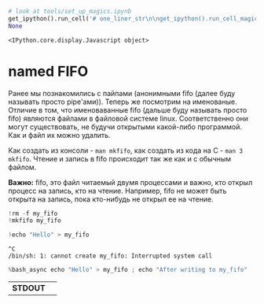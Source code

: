 ```python
# look at tools/set_up_magics.ipynb
get_ipython().run_cell('# one_liner_str\n\nget_ipython().run_cell_magic(\'javascript\', \'\', \'// setup cpp code highlighting\\nIPython.CodeCell.options_default.highlight_modes["text/x-c++src"] = {\\\'reg\\\':[/^%%cpp/]} ;\')\n\n# creating magics\nfrom IPython.core.magic import register_cell_magic, register_line_magic\nfrom IPython.display import display, Markdown, HTML\nimport argparse\nfrom subprocess import Popen, PIPE\nimport random\nimport sys\nimport os\nimport shutil\nimport shlex\n\n@register_cell_magic\ndef save_file(args_str, cell, line_comment_start="#"):\n    parser = argparse.ArgumentParser()\n    parser.add_argument("fname")\n    parser.add_argument("--ejudge-style", action="store_true")\n    args = parser.parse_args(args_str.split())\n    \n    cell = cell if cell[-1] == \'\\n\' or args.no_eof_newline else cell + "\\n"\n    cmds = []\n    with open(args.fname, "w") as f:\n        f.write(line_comment_start + " %%cpp " + args_str + "\\n")\n        for line in cell.split("\\n"):\n            line_to_write = (line if not args.ejudge_style else line.rstrip()) + "\\n"\n            if line.startswith("%"):\n                run_prefix = "%run "\n                assert line.startswith(run_prefix)\n                cmds.append(line[len(run_prefix):].strip())\n                f.write(line_comment_start + " " + line_to_write)\n            else:\n                f.write(line_to_write)\n        f.write("" if not args.ejudge_style else line_comment_start + r" line without \\n")\n    for cmd in cmds:\n        display(Markdown("Run: `%s`" % cmd))\n        get_ipython().system(cmd)\n\n@register_cell_magic\ndef cpp(fname, cell):\n    save_file(fname, cell, "//")\n\n@register_cell_magic\ndef asm(fname, cell):\n    save_file(fname, cell, "//")\n    \n@register_cell_magic\ndef makefile(fname, cell):\n    assert not fname\n    save_file("makefile", cell.replace(" " * 4, "\\t"))\n        \n@register_line_magic\ndef p(line):\n    try:\n        expr, comment = line.split(" #")\n        display(Markdown("`{} = {}`  # {}".format(expr.strip(), eval(expr), comment.strip())))\n    except:\n        display(Markdown("{} = {}".format(line, eval(line))))\n        \ndef show_file(file, clear_at_begin=True, return_html_string=False):\n    if clear_at_begin:\n        get_ipython().system("truncate --size 0 " + file)\n    obj = file.replace(\'.\', \'_\').replace(\'/\', \'_\') + "_obj"\n    html_string = \'\'\'\n        <script type=text/javascript>\n        var entrance___OBJ__ = 0;\n        function refresh__OBJ__()\n        {\n            entrance___OBJ__ -= 1;\n            var elem = document.getElementById("__OBJ__");\n            if (elem) {\n                var xmlhttp=new XMLHttpRequest();\n                xmlhttp.onreadystatechange=function()\n                {\n                    var elem = document.getElementById("__OBJ__");\n                    //console.log(!!elem, xmlhttp.readyState, xmlhttp.status, entrance___OBJ__);\n                    if (elem && xmlhttp.readyState==4 && xmlhttp.status==200)\n                    {\n                        elem.innerText = xmlhttp.responseText;\n                        if (!entrance___OBJ__) {\n                            entrance___OBJ__ += 1;\n                            // console.log("req");\n                            window.setTimeout("refresh__OBJ__()", 300); \n                        }\n                        return xmlhttp.responseText;\n                    } \n                }\n                xmlhttp.open("GET", "__FILE__", true);\n                xmlhttp.send();     \n            }\n        }\n        \n        if (!entrance___OBJ__) {\n            entrance___OBJ__ += 1;\n            refresh__OBJ__(); \n        }\n        \n        </script>\n        \n        <font color="white"> <tt>\n        <p id="__OBJ__" style="font-size: 16px; border:3px #333333 solid; background: #333333; border-radius: 10px; padding: 10px;  "></p>\n        </tt> </font>\n        \'\'\'.replace("__OBJ__", obj).replace("__FILE__", file)\n    if return_html_string:\n        return html_string\n    display(HTML(html_string))\n    \nBASH_POPEN_TMP_DIR = "./bash_popen_tmp"\n    \ndef bash_popen_terminate_all():\n    for p in globals().get("bash_popen_list", []):\n        print("Terminate pid=" + str(p.pid), file=sys.stderr)\n        p.terminate()\n    globals()["bash_popen_list"] = []\n    if os.path.exists(BASH_POPEN_TMP_DIR):\n        shutil.rmtree(BASH_POPEN_TMP_DIR)\n\nbash_popen_terminate_all()  \n\ndef bash_popen(cmd):\n    if not os.path.exists(BASH_POPEN_TMP_DIR):\n        os.mkdir(BASH_POPEN_TMP_DIR)\n    h = os.path.join(BASH_POPEN_TMP_DIR, str(random.randint(0, 1e18)))\n    stdout_file = h + ".out.html"\n    stderr_file = h + ".err.html"\n    run_log_file = h + ".fin.html"\n    \n    stdout = open(stdout_file, "wb")\n    stdout = open(stderr_file, "wb")\n    \n    html = """\n    <table width="100%">\n    <colgroup>\n       <col span="1" style="width: 70px;">\n       <col span="1">\n    </colgroup>    \n    <tbody>\n      <tr> <td><b>STDOUT</b></td> <td> {stdout} </td> </tr>\n      <tr> <td><b>STDERR</b></td> <td> {stderr} </td> </tr>\n      <tr> <td><b>RUN LOG</b></td> <td> {run_log} </td> </tr>\n    </tbody>\n    </table>\n    """.format(\n        stdout=show_file(stdout_file, return_html_string=True),\n        stderr=show_file(stderr_file, return_html_string=True),\n        run_log=show_file(run_log_file, return_html_string=True),\n    )\n    \n    cmd = """\n        bash -c {cmd} &\n        pid=$!\n        echo "Process started! pid=${{pid}}" > {run_log_file}\n        wait ${{pid}}\n        echo "Process finished! exit_code=$?" >> {run_log_file}\n    """.format(cmd=shlex.quote(cmd), run_log_file=run_log_file)\n    # print(cmd)\n    display(HTML(html))\n    \n    p = Popen(["bash", "-c", cmd], stdin=PIPE, stdout=stdout, stderr=stdout)\n    \n    bash_popen_list.append(p)\n    return p\n\n\n@register_line_magic\ndef bash_async(line):\n    bash_popen(line)\n    \ndef make_oneliner():\n    return \'# look at tools/set_up_magics.ipynb\\nget_ipython().run_cell(%s)\\nNone\' % repr(one_liner_str)\n')
None
```


    <IPython.core.display.Javascript object>


# named FIFO

Ранее мы познакомились с пайпами (анонимными fifo (далее буду называть просто pipe'ами)). Теперь же посмотрим на именованые.
Отличие в том, что именоваванные fifo (дальше буду называть просто fifo) являются файлами в файловой системе linux. Соответственно они могут существовать, не будучи открытыми какой-либо программой. Как и файл их можно удалить.

Как создать из консоли - `man mkfifo`, как создать из кода на C - `man 3 mkfifo`. Чтение и запись в fifo происходит так же как и с обычным файлом.

**Важно:** fifo, это файл читаемый двумя процессами и важно, кто открыл процесс на запись, кто на чтение. Например, fifo не может быть открыта на запись, пока кто-нибудь не открыл ее на чтение.


```python
!rm -f my_fifo
!mkfifo my_fifo
```


```python
!echo "Hello" > my_fifo
```

    ^C
    /bin/sh: 1: cannot create my_fifo: Interrupted system call



```python
%bash_async echo "Hello" > my_fifo ; echo "After writing to my_fifo"
```



<table width="100%">
<colgroup>
   <col span="1" style="width: 70px;">
   <col span="1">
</colgroup>    
<tbody>
  <tr> <td><b>STDOUT</b></td> <td> 
    <script type=text/javascript>
    var entrance___bash_popen_tmp_841531200595707846_out_html_obj = 0;
    function refresh__bash_popen_tmp_841531200595707846_out_html_obj()
    {
        entrance___bash_popen_tmp_841531200595707846_out_html_obj -= 1;
        var elem = document.getElementById("__bash_popen_tmp_841531200595707846_out_html_obj");
        if (elem) {
            var xmlhttp=new XMLHttpRequest();
            xmlhttp.onreadystatechange=function()
            {
                var elem = document.getElementById("__bash_popen_tmp_841531200595707846_out_html_obj");
                //console.log(!!elem, xmlhttp.readyState, xmlhttp.status, entrance___bash_popen_tmp_841531200595707846_out_html_obj);
                if (elem && xmlhttp.readyState==4 && xmlhttp.status==200)
                {
                    elem.innerText = xmlhttp.responseText;
                    if (!entrance___bash_popen_tmp_841531200595707846_out_html_obj) {
                        entrance___bash_popen_tmp_841531200595707846_out_html_obj += 1;
                        // console.log("req");
                        window.setTimeout("refresh__bash_popen_tmp_841531200595707846_out_html_obj()", 300); 
                    }
                    return xmlhttp.responseText;
                } 
            }
            xmlhttp.open("GET", "./bash_popen_tmp/841531200595707846.out.html", true);
            xmlhttp.send();     
        }
    }

    if (!entrance___bash_popen_tmp_841531200595707846_out_html_obj) {
        entrance___bash_popen_tmp_841531200595707846_out_html_obj += 1;
        refresh__bash_popen_tmp_841531200595707846_out_html_obj(); 
    }

    </script>

    <font color="white"> <tt>
    <p id="__bash_popen_tmp_841531200595707846_out_html_obj" style="font-size: 16px; border:3px #333333 solid; background: #333333; border-radius: 10px; padding: 10px;  "></p>
    </tt> </font>
     </td> </tr>
  <tr> <td><b>STDERR</b></td> <td> 
    <script type=text/javascript>
    var entrance___bash_popen_tmp_841531200595707846_err_html_obj = 0;
    function refresh__bash_popen_tmp_841531200595707846_err_html_obj()
    {
        entrance___bash_popen_tmp_841531200595707846_err_html_obj -= 1;
        var elem = document.getElementById("__bash_popen_tmp_841531200595707846_err_html_obj");
        if (elem) {
            var xmlhttp=new XMLHttpRequest();
            xmlhttp.onreadystatechange=function()
            {
                var elem = document.getElementById("__bash_popen_tmp_841531200595707846_err_html_obj");
                //console.log(!!elem, xmlhttp.readyState, xmlhttp.status, entrance___bash_popen_tmp_841531200595707846_err_html_obj);
                if (elem && xmlhttp.readyState==4 && xmlhttp.status==200)
                {
                    elem.innerText = xmlhttp.responseText;
                    if (!entrance___bash_popen_tmp_841531200595707846_err_html_obj) {
                        entrance___bash_popen_tmp_841531200595707846_err_html_obj += 1;
                        // console.log("req");
                        window.setTimeout("refresh__bash_popen_tmp_841531200595707846_err_html_obj()", 300); 
                    }
                    return xmlhttp.responseText;
                } 
            }
            xmlhttp.open("GET", "./bash_popen_tmp/841531200595707846.err.html", true);
            xmlhttp.send();     
        }
    }

    if (!entrance___bash_popen_tmp_841531200595707846_err_html_obj) {
        entrance___bash_popen_tmp_841531200595707846_err_html_obj += 1;
        refresh__bash_popen_tmp_841531200595707846_err_html_obj(); 
    }

    </script>

    <font color="white"> <tt>
    <p id="__bash_popen_tmp_841531200595707846_err_html_obj" style="font-size: 16px; border:3px #333333 solid; background: #333333; border-radius: 10px; padding: 10px;  "></p>
    </tt> </font>
     </td> </tr>
  <tr> <td><b>RUN LOG</b></td> <td> 
    <script type=text/javascript>
    var entrance___bash_popen_tmp_841531200595707846_fin_html_obj = 0;
    function refresh__bash_popen_tmp_841531200595707846_fin_html_obj()
    {
        entrance___bash_popen_tmp_841531200595707846_fin_html_obj -= 1;
        var elem = document.getElementById("__bash_popen_tmp_841531200595707846_fin_html_obj");
        if (elem) {
            var xmlhttp=new XMLHttpRequest();
            xmlhttp.onreadystatechange=function()
            {
                var elem = document.getElementById("__bash_popen_tmp_841531200595707846_fin_html_obj");
                //console.log(!!elem, xmlhttp.readyState, xmlhttp.status, entrance___bash_popen_tmp_841531200595707846_fin_html_obj);
                if (elem && xmlhttp.readyState==4 && xmlhttp.status==200)
                {
                    elem.innerText = xmlhttp.responseText;
                    if (!entrance___bash_popen_tmp_841531200595707846_fin_html_obj) {
                        entrance___bash_popen_tmp_841531200595707846_fin_html_obj += 1;
                        // console.log("req");
                        window.setTimeout("refresh__bash_popen_tmp_841531200595707846_fin_html_obj()", 300); 
                    }
                    return xmlhttp.responseText;
                } 
            }
            xmlhttp.open("GET", "./bash_popen_tmp/841531200595707846.fin.html", true);
            xmlhttp.send();     
        }
    }

    if (!entrance___bash_popen_tmp_841531200595707846_fin_html_obj) {
        entrance___bash_popen_tmp_841531200595707846_fin_html_obj += 1;
        refresh__bash_popen_tmp_841531200595707846_fin_html_obj(); 
    }

    </script>

    <font color="white"> <tt>
    <p id="__bash_popen_tmp_841531200595707846_fin_html_obj" style="font-size: 16px; border:3px #333333 solid; background: #333333; border-radius: 10px; padding: 10px;  "></p>
    </tt> </font>
     </td> </tr>
</tbody>
</table>




```python
!cat my_fifo
```

    Hello


# Теперь на С
Обратите внимание, что fifo не может открыться на запись, пока ее не начнут читать.


```cpp
%%cpp write_fifo.cpp
%run gcc write_fifo.cpp -o write_fifo.exe

#include <stdio.h>
#include <stdlib.h>
#include <unistd.h>
#include <assert.h>
#include <sys/wait.h>
#include <fcntl.h>

int main() {
    fprintf(stderr, "Started\n"); fflush(stderr);
    int fd = open("my_fifo", O_WRONLY);
    assert(fd >= 0);
    fprintf(stderr, "Opened\n"); fflush(stderr);
    const char str[] = "Hello from C!\n";
    assert(write(fd, str, sizeof(str)) == sizeof(str));
    fprintf(stderr, "Written\n"); fflush(stderr);
    assert(close(fd) == 0);
    fprintf(stderr, "Closed\n"); fflush(stderr);
    return 0;
}
```


Run: `gcc write_fifo.cpp -o write_fifo.exe`



```python
%bash_async ./write_fifo.exe
```



<table width="100%">
<colgroup>
   <col span="1" style="width: 70px;">
   <col span="1">
</colgroup>    
<tbody>
  <tr> <td><b>STDOUT</b></td> <td> 
    <script type=text/javascript>
    var entrance___bash_popen_tmp_82959761933755356_out_html_obj = 0;
    function refresh__bash_popen_tmp_82959761933755356_out_html_obj()
    {
        entrance___bash_popen_tmp_82959761933755356_out_html_obj -= 1;
        var elem = document.getElementById("__bash_popen_tmp_82959761933755356_out_html_obj");
        if (elem) {
            var xmlhttp=new XMLHttpRequest();
            xmlhttp.onreadystatechange=function()
            {
                var elem = document.getElementById("__bash_popen_tmp_82959761933755356_out_html_obj");
                //console.log(!!elem, xmlhttp.readyState, xmlhttp.status, entrance___bash_popen_tmp_82959761933755356_out_html_obj);
                if (elem && xmlhttp.readyState==4 && xmlhttp.status==200)
                {
                    elem.innerText = xmlhttp.responseText;
                    if (!entrance___bash_popen_tmp_82959761933755356_out_html_obj) {
                        entrance___bash_popen_tmp_82959761933755356_out_html_obj += 1;
                        // console.log("req");
                        window.setTimeout("refresh__bash_popen_tmp_82959761933755356_out_html_obj()", 300); 
                    }
                    return xmlhttp.responseText;
                } 
            }
            xmlhttp.open("GET", "./bash_popen_tmp/82959761933755356.out.html", true);
            xmlhttp.send();     
        }
    }

    if (!entrance___bash_popen_tmp_82959761933755356_out_html_obj) {
        entrance___bash_popen_tmp_82959761933755356_out_html_obj += 1;
        refresh__bash_popen_tmp_82959761933755356_out_html_obj(); 
    }

    </script>

    <font color="white"> <tt>
    <p id="__bash_popen_tmp_82959761933755356_out_html_obj" style="font-size: 16px; border:3px #333333 solid; background: #333333; border-radius: 10px; padding: 10px;  "></p>
    </tt> </font>
     </td> </tr>
  <tr> <td><b>STDERR</b></td> <td> 
    <script type=text/javascript>
    var entrance___bash_popen_tmp_82959761933755356_err_html_obj = 0;
    function refresh__bash_popen_tmp_82959761933755356_err_html_obj()
    {
        entrance___bash_popen_tmp_82959761933755356_err_html_obj -= 1;
        var elem = document.getElementById("__bash_popen_tmp_82959761933755356_err_html_obj");
        if (elem) {
            var xmlhttp=new XMLHttpRequest();
            xmlhttp.onreadystatechange=function()
            {
                var elem = document.getElementById("__bash_popen_tmp_82959761933755356_err_html_obj");
                //console.log(!!elem, xmlhttp.readyState, xmlhttp.status, entrance___bash_popen_tmp_82959761933755356_err_html_obj);
                if (elem && xmlhttp.readyState==4 && xmlhttp.status==200)
                {
                    elem.innerText = xmlhttp.responseText;
                    if (!entrance___bash_popen_tmp_82959761933755356_err_html_obj) {
                        entrance___bash_popen_tmp_82959761933755356_err_html_obj += 1;
                        // console.log("req");
                        window.setTimeout("refresh__bash_popen_tmp_82959761933755356_err_html_obj()", 300); 
                    }
                    return xmlhttp.responseText;
                } 
            }
            xmlhttp.open("GET", "./bash_popen_tmp/82959761933755356.err.html", true);
            xmlhttp.send();     
        }
    }

    if (!entrance___bash_popen_tmp_82959761933755356_err_html_obj) {
        entrance___bash_popen_tmp_82959761933755356_err_html_obj += 1;
        refresh__bash_popen_tmp_82959761933755356_err_html_obj(); 
    }

    </script>

    <font color="white"> <tt>
    <p id="__bash_popen_tmp_82959761933755356_err_html_obj" style="font-size: 16px; border:3px #333333 solid; background: #333333; border-radius: 10px; padding: 10px;  "></p>
    </tt> </font>
     </td> </tr>
  <tr> <td><b>RUN LOG</b></td> <td> 
    <script type=text/javascript>
    var entrance___bash_popen_tmp_82959761933755356_fin_html_obj = 0;
    function refresh__bash_popen_tmp_82959761933755356_fin_html_obj()
    {
        entrance___bash_popen_tmp_82959761933755356_fin_html_obj -= 1;
        var elem = document.getElementById("__bash_popen_tmp_82959761933755356_fin_html_obj");
        if (elem) {
            var xmlhttp=new XMLHttpRequest();
            xmlhttp.onreadystatechange=function()
            {
                var elem = document.getElementById("__bash_popen_tmp_82959761933755356_fin_html_obj");
                //console.log(!!elem, xmlhttp.readyState, xmlhttp.status, entrance___bash_popen_tmp_82959761933755356_fin_html_obj);
                if (elem && xmlhttp.readyState==4 && xmlhttp.status==200)
                {
                    elem.innerText = xmlhttp.responseText;
                    if (!entrance___bash_popen_tmp_82959761933755356_fin_html_obj) {
                        entrance___bash_popen_tmp_82959761933755356_fin_html_obj += 1;
                        // console.log("req");
                        window.setTimeout("refresh__bash_popen_tmp_82959761933755356_fin_html_obj()", 300); 
                    }
                    return xmlhttp.responseText;
                } 
            }
            xmlhttp.open("GET", "./bash_popen_tmp/82959761933755356.fin.html", true);
            xmlhttp.send();     
        }
    }

    if (!entrance___bash_popen_tmp_82959761933755356_fin_html_obj) {
        entrance___bash_popen_tmp_82959761933755356_fin_html_obj += 1;
        refresh__bash_popen_tmp_82959761933755356_fin_html_obj(); 
    }

    </script>

    <font color="white"> <tt>
    <p id="__bash_popen_tmp_82959761933755356_fin_html_obj" style="font-size: 16px; border:3px #333333 solid; background: #333333; border-radius: 10px; padding: 10px;  "></p>
    </tt> </font>
     </td> </tr>
</tbody>
</table>




```python
!cat my_fifo
```

    Hello from C!
    

# Директория /proc/<pid\>/*

Интересная штука директория `/proc` это виртулаьная файловая система в которой можно получать сведения о процессах, читая из из файлов. (Это не обычные файлы на диске, а скорее некоторое view на сведения о процессах из ядра системы).

Что есть в proc: http://man7.org/linux/man-pages/man5/proc.5.html

Имеющая отношение к делу статья на хабре: https://habr.com/ru/post/209446/

Посмотрим, что можно узнать о запущенном процессе:


```python
# запустим процесс в фоне
%bash_async echo "Hello" > my_fifo 
```



<table width="100%">
<colgroup>
   <col span="1" style="width: 70px;">
   <col span="1">
</colgroup>    
<tbody>
  <tr> <td><b>STDOUT</b></td> <td> 
    <script type=text/javascript>
    var entrance___bash_popen_tmp_572005684422340190_out_html_obj = 0;
    function refresh__bash_popen_tmp_572005684422340190_out_html_obj()
    {
        entrance___bash_popen_tmp_572005684422340190_out_html_obj -= 1;
        var elem = document.getElementById("__bash_popen_tmp_572005684422340190_out_html_obj");
        if (elem) {
            var xmlhttp=new XMLHttpRequest();
            xmlhttp.onreadystatechange=function()
            {
                var elem = document.getElementById("__bash_popen_tmp_572005684422340190_out_html_obj");
                //console.log(!!elem, xmlhttp.readyState, xmlhttp.status, entrance___bash_popen_tmp_572005684422340190_out_html_obj);
                if (elem && xmlhttp.readyState==4 && xmlhttp.status==200)
                {
                    elem.innerText = xmlhttp.responseText;
                    if (!entrance___bash_popen_tmp_572005684422340190_out_html_obj) {
                        entrance___bash_popen_tmp_572005684422340190_out_html_obj += 1;
                        // console.log("req");
                        window.setTimeout("refresh__bash_popen_tmp_572005684422340190_out_html_obj()", 300); 
                    }
                    return xmlhttp.responseText;
                } 
            }
            xmlhttp.open("GET", "./bash_popen_tmp/572005684422340190.out.html", true);
            xmlhttp.send();     
        }
    }

    if (!entrance___bash_popen_tmp_572005684422340190_out_html_obj) {
        entrance___bash_popen_tmp_572005684422340190_out_html_obj += 1;
        refresh__bash_popen_tmp_572005684422340190_out_html_obj(); 
    }

    </script>

    <font color="white"> <tt>
    <p id="__bash_popen_tmp_572005684422340190_out_html_obj" style="font-size: 16px; border:3px #333333 solid; background: #333333; border-radius: 10px; padding: 10px;  "></p>
    </tt> </font>
     </td> </tr>
  <tr> <td><b>STDERR</b></td> <td> 
    <script type=text/javascript>
    var entrance___bash_popen_tmp_572005684422340190_err_html_obj = 0;
    function refresh__bash_popen_tmp_572005684422340190_err_html_obj()
    {
        entrance___bash_popen_tmp_572005684422340190_err_html_obj -= 1;
        var elem = document.getElementById("__bash_popen_tmp_572005684422340190_err_html_obj");
        if (elem) {
            var xmlhttp=new XMLHttpRequest();
            xmlhttp.onreadystatechange=function()
            {
                var elem = document.getElementById("__bash_popen_tmp_572005684422340190_err_html_obj");
                //console.log(!!elem, xmlhttp.readyState, xmlhttp.status, entrance___bash_popen_tmp_572005684422340190_err_html_obj);
                if (elem && xmlhttp.readyState==4 && xmlhttp.status==200)
                {
                    elem.innerText = xmlhttp.responseText;
                    if (!entrance___bash_popen_tmp_572005684422340190_err_html_obj) {
                        entrance___bash_popen_tmp_572005684422340190_err_html_obj += 1;
                        // console.log("req");
                        window.setTimeout("refresh__bash_popen_tmp_572005684422340190_err_html_obj()", 300); 
                    }
                    return xmlhttp.responseText;
                } 
            }
            xmlhttp.open("GET", "./bash_popen_tmp/572005684422340190.err.html", true);
            xmlhttp.send();     
        }
    }

    if (!entrance___bash_popen_tmp_572005684422340190_err_html_obj) {
        entrance___bash_popen_tmp_572005684422340190_err_html_obj += 1;
        refresh__bash_popen_tmp_572005684422340190_err_html_obj(); 
    }

    </script>

    <font color="white"> <tt>
    <p id="__bash_popen_tmp_572005684422340190_err_html_obj" style="font-size: 16px; border:3px #333333 solid; background: #333333; border-radius: 10px; padding: 10px;  "></p>
    </tt> </font>
     </td> </tr>
  <tr> <td><b>RUN LOG</b></td> <td> 
    <script type=text/javascript>
    var entrance___bash_popen_tmp_572005684422340190_fin_html_obj = 0;
    function refresh__bash_popen_tmp_572005684422340190_fin_html_obj()
    {
        entrance___bash_popen_tmp_572005684422340190_fin_html_obj -= 1;
        var elem = document.getElementById("__bash_popen_tmp_572005684422340190_fin_html_obj");
        if (elem) {
            var xmlhttp=new XMLHttpRequest();
            xmlhttp.onreadystatechange=function()
            {
                var elem = document.getElementById("__bash_popen_tmp_572005684422340190_fin_html_obj");
                //console.log(!!elem, xmlhttp.readyState, xmlhttp.status, entrance___bash_popen_tmp_572005684422340190_fin_html_obj);
                if (elem && xmlhttp.readyState==4 && xmlhttp.status==200)
                {
                    elem.innerText = xmlhttp.responseText;
                    if (!entrance___bash_popen_tmp_572005684422340190_fin_html_obj) {
                        entrance___bash_popen_tmp_572005684422340190_fin_html_obj += 1;
                        // console.log("req");
                        window.setTimeout("refresh__bash_popen_tmp_572005684422340190_fin_html_obj()", 300); 
                    }
                    return xmlhttp.responseText;
                } 
            }
            xmlhttp.open("GET", "./bash_popen_tmp/572005684422340190.fin.html", true);
            xmlhttp.send();     
        }
    }

    if (!entrance___bash_popen_tmp_572005684422340190_fin_html_obj) {
        entrance___bash_popen_tmp_572005684422340190_fin_html_obj += 1;
        refresh__bash_popen_tmp_572005684422340190_fin_html_obj(); 
    }

    </script>

    <font color="white"> <tt>
    <p id="__bash_popen_tmp_572005684422340190_fin_html_obj" style="font-size: 16px; border:3px #333333 solid; background: #333333; border-radius: 10px; padding: 10px;  "></p>
    </tt> </font>
     </td> </tr>
</tbody>
</table>




```python
!ps aux | grep Hello
```

    pechatn+  2518  0.0  0.1  19600  3120 ?        S    21:17   0:00 bash -c echo 'Process started!' > tmp/515226009711462029.fin.html; echo "Hello" > my_fifo ; echo "After writing to my_fifo" ; echo "Process finished! code=$?" >> tmp/515226009711462029.fin.html
    pechatn+  2726  0.0  0.1  19596  3224 ?        S    21:32   0:00 bash -c echo "Hello" > my_fifo ; echo "After writing to my_fifo"
    pechatn+  2799  0.0  0.1  19596  3200 ?        S    21:37   0:00 bash -c echo "Hello" > my_fifo ; echo "After writing to my_fifo"
    pechatn+  2836  0.0  0.1  19596  3236 ?        S    21:40   0:00 bash -c echo "Hello" > my_fifo ; echo "After writing to my_fifo"
    pechatn+  2927  0.0  0.1  19596  3164 ?        S    21:43   0:00 bash -c echo "Hello" > my_fifo ; echo "After writing to my_fifo"
    pechatn+  2998  0.0  0.1  19596  3156 ?        S    21:45   0:00 bash -c echo "Hello" > my_fifo ; echo "After writing to my_fifo"
    pechatn+  3012  0.0  0.1  19596  3204 ?        S    21:45   0:00 bash -c echo "Hello" > my_fifo ; echo "After writing to my_fifo"
    pechatn+  3028  0.0  0.1  19596  3120 ?        S    21:46   0:00 bash -c echo "Hello" > my_fifo ; echo "After writing to my_fifo"
    pechatn+  3122  0.0  0.1  19596  3148 ?        S    21:49   0:00 bash -c echo "Hello" > my_fifo ; echo "After writing to my_fifo"
    pechatn+  3285  0.0  0.1  19596  3236 ?        S    21:56   0:00 bash -c echo "Hello" > my_fifo ; echo "After writing to my_fifo"
    pechatn+  3318  0.0  0.1  19596  3196 ?        S    22:00   0:00 bash -c echo "Hello" > my_fifo ; echo "After writing to my_fifo"
    pechatn+  3377  0.0  0.1  19596  3204 ?        S    22:01   0:00 bash -c echo "Hello" > my_fifo ; echo "After wddfsffsfsdfdssdriting to my_fifo"
    pechatn+  3409  0.0  0.1  19596  3236 ?        S    22:02   0:00 bash -c echo "Hello" > my_fifo ; echo "After wddfsffsfsdfdssdriting to my_fifo"
    pechatn+  3572  0.0  0.1  19596  3132 ?        S    22:11   0:00 bash -c echo "Hello $USER" > my_fifo ; echo After writing to my_fifo
    pechatn+  3591  0.0  0.1  19596  3148 ?        S    22:12   0:00 bash -c echo "Hello $USER" > my_fifo ; echo After writing to my_fifo
    pechatn+  3619  0.0  0.1  19596  3160 ?        S    22:14   0:00 bash -c echo "Hello $USER" > my_fifo ; echo After writing to my_fifo
    pechatn+  3631  0.0  0.1  19596  3196 ?        S    22:14   0:00 bash -c echo "Hello $USER" > my_fifo ; echo After writing to my_fifo
    pechatn+  3649  0.0  0.1  19596  3224 ?        S    22:15   0:00 bash -c echo "Hello $USER" > my_fifo ; echo After writing to my_fifo
    pechatn+  3663  0.0  0.1  19596  3156 ?        S    22:15   0:00 bash -c echo "Hello $USER" > my_fifo ; echo After writing to my_fifo
    pechatn+  3677  0.0  0.1  19596  3160 ?        S    22:16   0:00 bash -c echo "Hello $USER" > my_fifo ; echo After writing to my_fifo
    pechatn+  3689  0.0  0.1  19596  3160 ?        S    22:16   0:00 bash -c echo "Hello $USER" > my_fifo ; echo After writing to my_fifo
    pechatn+  3869  0.0  0.1  19596  3160 ?        S    22:26   0:00 bash -c echo "Hello $USER" > my_fifo ; echo \After writing to my_fifo\
    pechatn+  3981  0.0  0.1  19596  3120 ?        S    22:31   0:00 bash -c echo "Hello $USER" > my_fifo ; echo 'After writing to my_fifo'
    pechatn+  3994  0.0  0.1  19596  3164 ?        S    22:31   0:00 bash -c echo "Hello $USER" > my_fifo ; echo 'After writing to my_fifo'
    pechatn+  4006  0.0  0.1  19596  3200 ?        S    22:32   0:00 bash -c echo "Hello $USER" > my_fifo ; echo 'After writing to my_fifo'
    pechatn+  4020  0.0  0.1  19596  3164 ?        S    22:32   0:00 bash -c echo "Hello $USER" > my_fifo ; echo 'After writing to my_fifo'
    pechatn+  4032  0.0  0.1  19596  3260 ?        S    22:33   0:00 bash -c echo "Hello $USER" > my_fifo ; echo 'After writing to my_fifo'
    pechatn+  4048  0.0  0.1  19596  3164 ?        S    22:34   0:00 bash -c echo "Hello $USER" > my_fifo ; echo 'After writing to my_fifo'
    pechatn+  4144  0.0  0.1  19596  3164 ?        S    22:37   0:00 bash -c          bash -c 'echo "Hello" > my_fifo ' &         pid=$!         echo "Process started! pid=${pid}" > ./bash_popen_tmp/572005684422340190.fin.html         wait ${pid}         echo "Process finished! exit_code=$?" >> ./bash_popen_tmp/572005684422340190.fin.html     
    pechatn+  4145  0.0  0.1  19596  3224 ?        S    22:37   0:00 bash -c echo "Hello" > my_fifo 
    pechatn+  4146  0.0  0.0   4504   796 pts/17   Ss+  22:37   0:00 /bin/sh -c ps aux | grep Hello
    pechatn+  4148  0.0  0.0  21292  1020 pts/17   S+   22:37   0:00 grep Hello



```python
!cat /proc/4145/status
```

    Name:	bash
    Umask:	0002
    State:	S (sleeping)
    Tgid:	4145
    Ngid:	0
    Pid:	4145
    PPid:	4144
    TracerPid:	0
    Uid:	1000	1000	1000	1000
    Gid:	1000	1000	1000	1000
    FDSize:	64
    Groups:	4 24 27 30 46 113 128 130 999 1000 
    NStgid:	4145
    NSpid:	4145
    NSpgid:	4079
    NSsid:	4079
    VmPeak:	   19596 kB
    VmSize:	   19596 kB
    VmLck:	       0 kB
    VmPin:	       0 kB
    VmHWM:	    3224 kB
    VmRSS:	    3224 kB
    RssAnon:	     200 kB
    RssFile:	    3024 kB
    RssShmem:	       0 kB
    VmData:	     176 kB
    VmStk:	     132 kB
    VmExe:	     976 kB
    VmLib:	    2112 kB
    VmPTE:	      72 kB
    VmSwap:	       0 kB
    HugetlbPages:	       0 kB
    CoreDumping:	0
    Threads:	1
    SigQ:	3/7735
    SigPnd:	0000000000000000
    ShdPnd:	0000000000000000
    SigBlk:	0000000000000000
    SigIgn:	0000000000000006
    SigCgt:	0000000000010000
    CapInh:	0000000000000000
    CapPrm:	0000000000000000
    CapEff:	0000000000000000
    CapBnd:	0000003fffffffff
    CapAmb:	0000000000000000
    NoNewPrivs:	0
    Seccomp:	0
    Speculation_Store_Bypass:	vulnerable
    Cpus_allowed:	1
    Cpus_allowed_list:	0
    Mems_allowed:	00000000,00000000,00000000,00000000,00000000,00000000,00000000,00000000,00000000,00000000,00000000,00000000,00000000,00000000,00000000,00000000,00000000,00000000,00000000,00000000,00000000,00000000,00000000,00000000,00000000,00000000,00000000,00000000,00000000,00000000,00000000,00000001
    Mems_allowed_list:	0
    voluntary_ctxt_switches:	1
    nonvoluntary_ctxt_switches:	1



```python
!cat my_fifo
```

    Hello



```python
!ps aux | grep write_fifo 
```

    pechatn+  4157  0.0  0.0   4504   840 pts/17   Ss+  22:37   0:00 /bin/sh -c ps aux | grep write_fifo 
    pechatn+  4159  0.0  0.0  21292   924 pts/17   S+   22:37   0:00 grep write_fifo



```python

```

# Пример применения на моей практике
Только на семинаре


```python

```


```python

```

# Пример, почему важно правильно открывать fifo


```python
import os
```


```python
fd = os.open("my_fifo", os.O_RDWR) # создаем ненужное открытие файла на запись
```


```python
%bash_async cat my_fifo
```



<table width="100%">
<colgroup>
   <col span="1" style="width: 70px;">
   <col span="1">
</colgroup>    
<tbody>
  <tr> <td><b>STDOUT</b></td> <td> 
    <script type=text/javascript>
    var entrance___bash_popen_tmp_799402355760673100_out_html_obj = 0;
    function refresh__bash_popen_tmp_799402355760673100_out_html_obj()
    {
        entrance___bash_popen_tmp_799402355760673100_out_html_obj -= 1;
        var elem = document.getElementById("__bash_popen_tmp_799402355760673100_out_html_obj");
        if (elem) {
            var xmlhttp=new XMLHttpRequest();
            xmlhttp.onreadystatechange=function()
            {
                var elem = document.getElementById("__bash_popen_tmp_799402355760673100_out_html_obj");
                //console.log(!!elem, xmlhttp.readyState, xmlhttp.status, entrance___bash_popen_tmp_799402355760673100_out_html_obj);
                if (elem && xmlhttp.readyState==4 && xmlhttp.status==200)
                {
                    elem.innerText = xmlhttp.responseText;
                    if (!entrance___bash_popen_tmp_799402355760673100_out_html_obj) {
                        entrance___bash_popen_tmp_799402355760673100_out_html_obj += 1;
                        // console.log("req");
                        window.setTimeout("refresh__bash_popen_tmp_799402355760673100_out_html_obj()", 300); 
                    }
                    return xmlhttp.responseText;
                } 
            }
            xmlhttp.open("GET", "./bash_popen_tmp/799402355760673100.out.html", true);
            xmlhttp.send();     
        }
    }

    if (!entrance___bash_popen_tmp_799402355760673100_out_html_obj) {
        entrance___bash_popen_tmp_799402355760673100_out_html_obj += 1;
        refresh__bash_popen_tmp_799402355760673100_out_html_obj(); 
    }

    </script>

    <font color="white"> <tt>
    <p id="__bash_popen_tmp_799402355760673100_out_html_obj" style="font-size: 16px; border:3px #333333 solid; background: #333333; border-radius: 10px; padding: 10px;  "></p>
    </tt> </font>
     </td> </tr>
  <tr> <td><b>STDERR</b></td> <td> 
    <script type=text/javascript>
    var entrance___bash_popen_tmp_799402355760673100_err_html_obj = 0;
    function refresh__bash_popen_tmp_799402355760673100_err_html_obj()
    {
        entrance___bash_popen_tmp_799402355760673100_err_html_obj -= 1;
        var elem = document.getElementById("__bash_popen_tmp_799402355760673100_err_html_obj");
        if (elem) {
            var xmlhttp=new XMLHttpRequest();
            xmlhttp.onreadystatechange=function()
            {
                var elem = document.getElementById("__bash_popen_tmp_799402355760673100_err_html_obj");
                //console.log(!!elem, xmlhttp.readyState, xmlhttp.status, entrance___bash_popen_tmp_799402355760673100_err_html_obj);
                if (elem && xmlhttp.readyState==4 && xmlhttp.status==200)
                {
                    elem.innerText = xmlhttp.responseText;
                    if (!entrance___bash_popen_tmp_799402355760673100_err_html_obj) {
                        entrance___bash_popen_tmp_799402355760673100_err_html_obj += 1;
                        // console.log("req");
                        window.setTimeout("refresh__bash_popen_tmp_799402355760673100_err_html_obj()", 300); 
                    }
                    return xmlhttp.responseText;
                } 
            }
            xmlhttp.open("GET", "./bash_popen_tmp/799402355760673100.err.html", true);
            xmlhttp.send();     
        }
    }

    if (!entrance___bash_popen_tmp_799402355760673100_err_html_obj) {
        entrance___bash_popen_tmp_799402355760673100_err_html_obj += 1;
        refresh__bash_popen_tmp_799402355760673100_err_html_obj(); 
    }

    </script>

    <font color="white"> <tt>
    <p id="__bash_popen_tmp_799402355760673100_err_html_obj" style="font-size: 16px; border:3px #333333 solid; background: #333333; border-radius: 10px; padding: 10px;  "></p>
    </tt> </font>
     </td> </tr>
  <tr> <td><b>RUN LOG</b></td> <td> 
    <script type=text/javascript>
    var entrance___bash_popen_tmp_799402355760673100_fin_html_obj = 0;
    function refresh__bash_popen_tmp_799402355760673100_fin_html_obj()
    {
        entrance___bash_popen_tmp_799402355760673100_fin_html_obj -= 1;
        var elem = document.getElementById("__bash_popen_tmp_799402355760673100_fin_html_obj");
        if (elem) {
            var xmlhttp=new XMLHttpRequest();
            xmlhttp.onreadystatechange=function()
            {
                var elem = document.getElementById("__bash_popen_tmp_799402355760673100_fin_html_obj");
                //console.log(!!elem, xmlhttp.readyState, xmlhttp.status, entrance___bash_popen_tmp_799402355760673100_fin_html_obj);
                if (elem && xmlhttp.readyState==4 && xmlhttp.status==200)
                {
                    elem.innerText = xmlhttp.responseText;
                    if (!entrance___bash_popen_tmp_799402355760673100_fin_html_obj) {
                        entrance___bash_popen_tmp_799402355760673100_fin_html_obj += 1;
                        // console.log("req");
                        window.setTimeout("refresh__bash_popen_tmp_799402355760673100_fin_html_obj()", 300); 
                    }
                    return xmlhttp.responseText;
                } 
            }
            xmlhttp.open("GET", "./bash_popen_tmp/799402355760673100.fin.html", true);
            xmlhttp.send();     
        }
    }

    if (!entrance___bash_popen_tmp_799402355760673100_fin_html_obj) {
        entrance___bash_popen_tmp_799402355760673100_fin_html_obj += 1;
        refresh__bash_popen_tmp_799402355760673100_fin_html_obj(); 
    }

    </script>

    <font color="white"> <tt>
    <p id="__bash_popen_tmp_799402355760673100_fin_html_obj" style="font-size: 16px; border:3px #333333 solid; background: #333333; border-radius: 10px; padding: 10px;  "></p>
    </tt> </font>
     </td> </tr>
</tbody>
</table>




```python
!echo "Hello 1" > my_fifo
!echo "Hello 2" > my_fifo
!echo "Hello 3" > my_fifo
```


```python
os.close(fd) # Только после закрытия дескриптора процесс 'cat my_fifo' завершится. Так как закроется fifo
```

### Если же ненужного чтения не создавать:


```python
%bash_async cat my_fifo
```



<table width="100%">
<colgroup>
   <col span="1" style="width: 70px;">
   <col span="1">
</colgroup>    
<tbody>
  <tr> <td><b>STDOUT</b></td> <td> 
    <script type=text/javascript>
    var entrance___bash_popen_tmp_804562509990530205_out_html_obj = 0;
    function refresh__bash_popen_tmp_804562509990530205_out_html_obj()
    {
        entrance___bash_popen_tmp_804562509990530205_out_html_obj -= 1;
        var elem = document.getElementById("__bash_popen_tmp_804562509990530205_out_html_obj");
        if (elem) {
            var xmlhttp=new XMLHttpRequest();
            xmlhttp.onreadystatechange=function()
            {
                var elem = document.getElementById("__bash_popen_tmp_804562509990530205_out_html_obj");
                //console.log(!!elem, xmlhttp.readyState, xmlhttp.status, entrance___bash_popen_tmp_804562509990530205_out_html_obj);
                if (elem && xmlhttp.readyState==4 && xmlhttp.status==200)
                {
                    elem.innerText = xmlhttp.responseText;
                    if (!entrance___bash_popen_tmp_804562509990530205_out_html_obj) {
                        entrance___bash_popen_tmp_804562509990530205_out_html_obj += 1;
                        // console.log("req");
                        window.setTimeout("refresh__bash_popen_tmp_804562509990530205_out_html_obj()", 300); 
                    }
                    return xmlhttp.responseText;
                } 
            }
            xmlhttp.open("GET", "./bash_popen_tmp/804562509990530205.out.html", true);
            xmlhttp.send();     
        }
    }

    if (!entrance___bash_popen_tmp_804562509990530205_out_html_obj) {
        entrance___bash_popen_tmp_804562509990530205_out_html_obj += 1;
        refresh__bash_popen_tmp_804562509990530205_out_html_obj(); 
    }

    </script>

    <font color="white"> <tt>
    <p id="__bash_popen_tmp_804562509990530205_out_html_obj" style="font-size: 16px; border:3px #333333 solid; background: #333333; border-radius: 10px; padding: 10px;  "></p>
    </tt> </font>
     </td> </tr>
  <tr> <td><b>STDERR</b></td> <td> 
    <script type=text/javascript>
    var entrance___bash_popen_tmp_804562509990530205_err_html_obj = 0;
    function refresh__bash_popen_tmp_804562509990530205_err_html_obj()
    {
        entrance___bash_popen_tmp_804562509990530205_err_html_obj -= 1;
        var elem = document.getElementById("__bash_popen_tmp_804562509990530205_err_html_obj");
        if (elem) {
            var xmlhttp=new XMLHttpRequest();
            xmlhttp.onreadystatechange=function()
            {
                var elem = document.getElementById("__bash_popen_tmp_804562509990530205_err_html_obj");
                //console.log(!!elem, xmlhttp.readyState, xmlhttp.status, entrance___bash_popen_tmp_804562509990530205_err_html_obj);
                if (elem && xmlhttp.readyState==4 && xmlhttp.status==200)
                {
                    elem.innerText = xmlhttp.responseText;
                    if (!entrance___bash_popen_tmp_804562509990530205_err_html_obj) {
                        entrance___bash_popen_tmp_804562509990530205_err_html_obj += 1;
                        // console.log("req");
                        window.setTimeout("refresh__bash_popen_tmp_804562509990530205_err_html_obj()", 300); 
                    }
                    return xmlhttp.responseText;
                } 
            }
            xmlhttp.open("GET", "./bash_popen_tmp/804562509990530205.err.html", true);
            xmlhttp.send();     
        }
    }

    if (!entrance___bash_popen_tmp_804562509990530205_err_html_obj) {
        entrance___bash_popen_tmp_804562509990530205_err_html_obj += 1;
        refresh__bash_popen_tmp_804562509990530205_err_html_obj(); 
    }

    </script>

    <font color="white"> <tt>
    <p id="__bash_popen_tmp_804562509990530205_err_html_obj" style="font-size: 16px; border:3px #333333 solid; background: #333333; border-radius: 10px; padding: 10px;  "></p>
    </tt> </font>
     </td> </tr>
  <tr> <td><b>RUN LOG</b></td> <td> 
    <script type=text/javascript>
    var entrance___bash_popen_tmp_804562509990530205_fin_html_obj = 0;
    function refresh__bash_popen_tmp_804562509990530205_fin_html_obj()
    {
        entrance___bash_popen_tmp_804562509990530205_fin_html_obj -= 1;
        var elem = document.getElementById("__bash_popen_tmp_804562509990530205_fin_html_obj");
        if (elem) {
            var xmlhttp=new XMLHttpRequest();
            xmlhttp.onreadystatechange=function()
            {
                var elem = document.getElementById("__bash_popen_tmp_804562509990530205_fin_html_obj");
                //console.log(!!elem, xmlhttp.readyState, xmlhttp.status, entrance___bash_popen_tmp_804562509990530205_fin_html_obj);
                if (elem && xmlhttp.readyState==4 && xmlhttp.status==200)
                {
                    elem.innerText = xmlhttp.responseText;
                    if (!entrance___bash_popen_tmp_804562509990530205_fin_html_obj) {
                        entrance___bash_popen_tmp_804562509990530205_fin_html_obj += 1;
                        // console.log("req");
                        window.setTimeout("refresh__bash_popen_tmp_804562509990530205_fin_html_obj()", 300); 
                    }
                    return xmlhttp.responseText;
                } 
            }
            xmlhttp.open("GET", "./bash_popen_tmp/804562509990530205.fin.html", true);
            xmlhttp.send();     
        }
    }

    if (!entrance___bash_popen_tmp_804562509990530205_fin_html_obj) {
        entrance___bash_popen_tmp_804562509990530205_fin_html_obj += 1;
        refresh__bash_popen_tmp_804562509990530205_fin_html_obj(); 
    }

    </script>

    <font color="white"> <tt>
    <p id="__bash_popen_tmp_804562509990530205_fin_html_obj" style="font-size: 16px; border:3px #333333 solid; background: #333333; border-radius: 10px; padding: 10px;  "></p>
    </tt> </font>
     </td> </tr>
</tbody>
</table>




```python
!echo "Hello 1" > my_fifo
```


```python
!echo "Hello 2" > my_fifo # то все зависнет тут
```

    ^C
    /bin/sh: 1: cannot create my_fifo: Interrupted system call



```python

```
